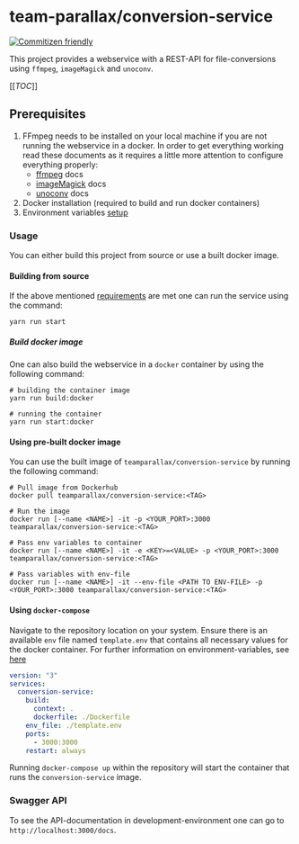 # team-parallax/conversion-service

[![Commitizen friendly](https://img.shields.io/badge/commitizen-friendly-brightgreen.svg)](http://commitizen.github.io/cz-cli/)

This project provides a webservice with a REST-API for file-conversions using `ffmpeg`, `imageMagick` and `unoconv`.

[[_TOC_]]

## Prerequisites

1. FFmpeg needs to be installed on your local machine if you are not running the webservice in a docker. In order to get everything working read these documents as it requires a little more attention to configure everything properly:
    - [ffmpeg](docs/ffmpeg.md) docs
    - [imageMagick](docs/imageMagick.md) docs
    - [unoconv](docs/unoconv.md#unoconv-wrapper-docs) docs
2. Docker installation (required to build and run docker containers)
3. Environment variables [setup](docs/env-vars.md)

### Usage

You can either build this project from source or use a built docker image.

#### Building from source

If the above mentioned [requirements](#prerequisites) are met one can run the service using the command:

```console
yarn run start
```

##### Build docker image

One can also build the webservice in a `docker` container by using the following command:

```console
# building the container image
yarn run build:docker

# running the container
yarn run start:docker
```

#### Using pre-built docker image

You can use the built image of `teamparallax/conversion-service` by running the following command:

```console
# Pull image from Dockerhub
docker pull teamparallax/conversion-service:<TAG>

# Run the image
docker run [--name <NAME>] -it -p <YOUR_PORT>:3000 teamparallax/conversion-service:<TAG>

# Pass env variables to container
docker run [--name <NAME>] -it -e <KEY>=<VALUE> -p <YOUR_PORT>:3000 teamparallax/conversion-service:<TAG>

# Pass variables with env-file
docker run [--name <NAME>] -it --env-file <PATH TO ENV-FILE> -p <YOUR_PORT>:3000 teamparallax/conversion-service:<TAG>

```

#### Using `docker-compose`

Navigate to the repository location on your system.
Ensure there is an available `env` file named `template.env` that contains all necessary values for the docker container.
For further information on environment-variables, see [here](docs/env-vars.md)

```yaml
version: "3"
services:
  conversion-service:
    build:
      context: .
      dockerfile: ./Dockerfile
    env_file: ./template.env
    ports:
      - 3000:3000
    restart: always
```

Running `docker-compose up` within the repository will start the container that runs the `conversion-service` image.

### Swagger API

To see the API-documentation in development-environment one can go to `http://localhost:3000/docs`.
